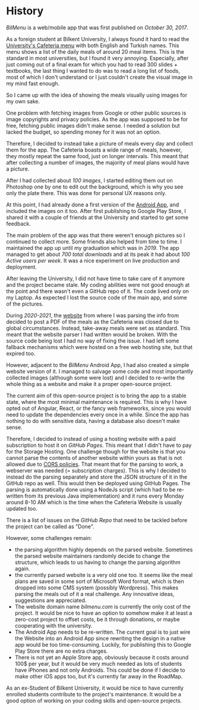 # History

_BilMenu_ is a web/mobile app that was first published on _October 30, 2017_.

As a foreign student at Bilkent University, I always found it hard to read the [University's Cafeteria menu](http://kafemud.bilkent.edu.tr/monu_eng.html) with both English and Turkish names. This menu shows a list of the daily meals of around 20 meal items. This is the standard in most universities, but I found it very annoying. Especially, after just coming out of a final exam for which you had to read 300 slides + textbooks, the last thing I wanted to do was to read a long list of foods, most of which I don't understand or I just couldn't create the visual image in my mind fast enough.

So I came up with the idea of showing the meals visually using images for my own sake.

One problem with fetching images from Google or other public sources is image copyrights and privacy policies. As the app was supposed to be for free, fetching public images didn't make sense. I needed a solution but lacked the budget, so spending money for it was not an option.

Therefore, I decided to instead take a picture of meals every day and collect them for the app. The Cafeteria boasts a wide range of meals, however, they mostly repeat the same food, just on longer intervals. This meant that after collecting a number of images, the majority of meal plans would have a picture.

After I had collected about _100 images_, I started editing them out on Photoshop one by one to edit out the background, which is why you see only the plate there. This was done for personal UX reasons only.

At this point, I had already done a first version of the [Android App](https://play.google.com/store/apps/details?id=com.bilmenu), and included the images on it too. After first publishing to Google Play Store, I shared it with a couple of friends at the University and started to get some feedback.

The main problem of the app was that there weren't enough pictures so I continued to collect more. Some friends also helped from time to time. I maintained the app up until my graduation which was in _2019_. The app managed to get about _700 total downloads_ and at its peak it had about _100 Active users per week_. It was a nice experiment on live production and deployment.

After leaving the University, I did not have time to take care of it anymore and the project became stale. My coding abilities were not good enough at the point and there wasn't even a GitHub repo of it. The code lived only on my Laptop. As expected I lost the source code of the main app, and some of the pictures.

During _2020-2021_, the [website](#) from where I was parsing the info from decided to post a PDF of the meals as the Cafeteria was closed due to global circumstances. Instead, take-away meals were set as standard. This meant that the website parser I had written would be broken. With the source code being lost I had no way of fixing the issue. I had left some fallback mechanisms which were hosted on a free web hosting site, but that expired too.

However, adjacent to the _BilMenu_ Android App, I had also created a simple website version of it. I managed to salvage some code and most importantly collected images (although some were lost) and I decided to re-write the whole thing as a website and make it a proper open-source project.

The current aim of this open-source project is to bring the app to a stable state, where the most minimal maintenance is required. This is why I have opted out of Angular, React, or the fancy web frameworks, since you would need to update the dependencies every once in a while. Since the app has nothing to do with sensitive data, having a database also doesn't make sense.

Therefore, I decided to instead of using a hosting website with a paid subscription to host it on _GitHub Pages_. This meant that I didn't have to pay for the Storage Hosting. One challenge though for the website is that you cannot parse the contents of another website within yours as that is not allowed due to [CORS policies](https://developer.mozilla.org/en-US/docs/Web/HTTP/CORS). That meant that for the parsing to work, a webserver was needed (= subscription charges). This is why I decided to instead do the parsing separately and store the JSON structure of it in the GitHub repo as well. This would then be deployed using GitHub Pages. The parsing is automatically done using a NodeJs script (which had to be re-written from its previous Java implementation) and it runs every Monday around 8-10 AM which is the time when the Cafeteria Website is usually updated too.

There is a list of issues on the _GitHub Repo_ that need to be tackled before the project can be called as "Done".

However, some challenges remain:

- the parsing algorithm highly depends on the parsed website. Sometimes the parsed website maintainers randomly decide to change the structure, which leads to us having to change the parsing algorithm again.
- the currently parsed website is a very old one too. It seems like the meal plans are saved in some sort of Microsoft Word format, which is then dropped into some CMS system (possibly Wordpress). This makes parsing the meals out of it a real challenge. Any innovative ideas, suggestions are appreciated.
- The website domain name _bilmenu.com_ is currently the only cost of the project. It would be nice to have an option to somehow make it at least a zero-cost project to offset costs, be it through donations, or maybe cooperating with the university.
- The Android App needs to be re-written. The current goal is to just wire the Website into an Android App since rewriting the design in a native app would be too time-consuming. Luckily, for publishing this to Google Play Store there are no extra charges.
- There is not yet an Apple Store app, obviously because it costs around 100$ per year, but it would be very much needed as lots of students have iPhones and not only Androids. This could be done if I decide to make other iOS apps too, but it's currently far away in the RoadMap.

As an ex-Student of Bilkent University, it would be nice to have currently enrolled students contribute to the project's maintenance. It would be a good option of working on your coding skills and open-source projects.
